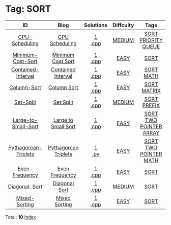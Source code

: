 
# Tag: SORT
| ID | Blog | Solutions | Diffculty | Tags |
|:----:|:----:|:-------:|:----:|:----:|
| [CPU-Scheduling](https://binarysearch.com/problems/CPU-Scheduling) | [CPU Scheduling](https://helloacm.com/single-core-cpu-scheduling-algorithm-by-using-a-priority-queue/) | [1](https://github.com/DoctorLai/ACM/tree/master/binarysearch/CPU-Scheduling)<br/>[.cpp](https://github.com/DoctorLai/ACM/blob/master/binarysearch/.cpp.md)<BR/> | [MEDIUM](https://github.com/DoctorLai/ACM/blob/master/binarysearch/MEDIUM.md) | [SORT](https://github.com/DoctorLai/ACM/blob/master/binarysearch/SORT.md)<BR/>[PRIORITY QUEUE](https://github.com/DoctorLai/ACM/blob/master/binarysearch/PRIORITY%20QUEUE.md)<BR/> |
| [Minimum-Cost-Sort](https://binarysearch.com/problems/Minimum-Cost-Sort) | [Minimum Cost Sort](https://helloacm.com/find-the-minimum-cost-to-sort-the-array-in-ascending-or-descending-order/) | [1](https://github.com/DoctorLai/ACM/tree/master/binarysearch/Minimum-Cost-Sort)<br/>[.cpp](https://github.com/DoctorLai/ACM/blob/master/binarysearch/.cpp.md)<BR/> | [EASY](https://github.com/DoctorLai/ACM/blob/master/binarysearch/EASY.md) | [SORT](https://github.com/DoctorLai/ACM/blob/master/binarysearch/SORT.md)<BR/> |
| [Contained-Interval](https://binarysearch.com/problems/Contained-Interval) | [Contained Interval](https://helloacm.com/algorithms-to-check-if-intervals-are-self-contained/) | [1](https://github.com/DoctorLai/ACM/tree/master/binarysearch/Contained-Interval)<br/>[.cpp](https://github.com/DoctorLai/ACM/blob/master/binarysearch/.cpp.md)<BR/> | [EASY](https://github.com/DoctorLai/ACM/blob/master/binarysearch/EASY.md) | [SORT](https://github.com/DoctorLai/ACM/blob/master/binarysearch/SORT.md)<BR/>[MATH](https://github.com/DoctorLai/ACM/blob/master/binarysearch/MATH.md)<BR/> |
| [Column-Sort](https://binarysearch.com/problems/Column-Sort) | [Column Sort](https://helloacm.com/algorithm-to-sort-the-columns-of-a-matrix-using-transpose/) | [1](https://github.com/DoctorLai/ACM/tree/master/binarysearch/Column-Sort)<br/>[.cpp](https://github.com/DoctorLai/ACM/blob/master/binarysearch/.cpp.md)<BR/> | [EASY](https://github.com/DoctorLai/ACM/blob/master/binarysearch/EASY.md) | [SORT](https://github.com/DoctorLai/ACM/blob/master/binarysearch/SORT.md)<BR/>[MATRIX](https://github.com/DoctorLai/ACM/blob/master/binarysearch/MATRIX.md)<BR/> |
| [Set-Split](https://binarysearch.com/problems/Set-Split) | [Set Split](https://helloacm.com/split-a-set-into-two-with-equal-sums-and-distinct-numbers/) | [1](https://github.com/DoctorLai/ACM/tree/master/binarysearch/Set-Split)<br/>[.cpp](https://github.com/DoctorLai/ACM/blob/master/binarysearch/.cpp.md)<BR/> | [MEDIUM](https://github.com/DoctorLai/ACM/blob/master/binarysearch/MEDIUM.md) | [SORT](https://github.com/DoctorLai/ACM/blob/master/binarysearch/SORT.md)<BR/>[PREFIX](https://github.com/DoctorLai/ACM/blob/master/binarysearch/PREFIX.md)<BR/> |
| [Large-to-Small-Sort](https://binarysearch.com/problems/Large-to-Small-Sort) | [Large to Small Sort](https://helloacm.com/large-to-small-sorting-algorithm-using-two-pointer/) | [1](https://github.com/DoctorLai/ACM/tree/master/binarysearch/Large-to-Small-Sort)<br/>[.cpp](https://github.com/DoctorLai/ACM/blob/master/binarysearch/.cpp.md)<BR/> | [EASY](https://github.com/DoctorLai/ACM/blob/master/binarysearch/EASY.md) | [SORT](https://github.com/DoctorLai/ACM/blob/master/binarysearch/SORT.md)<BR/>[TWO POINTER](https://github.com/DoctorLai/ACM/blob/master/binarysearch/TWO%20POINTER.md)<BR/>[ARRAY](https://github.com/DoctorLai/ACM/blob/master/binarysearch/ARRAY.md)<BR/> |
| [Pythagorean-Triplets](https://binarysearch.com/problems/Pythagorean-Triplets) | [Pythagorean Triplets](https://helloacm.com/teaching-kids-programming-finding-pythagorean-triplets-in-array-using-two-pointer-or-hash-set/) | [1](https://github.com/DoctorLai/ACM/tree/master/binarysearch/Pythagorean-Triplets)<br/>[.py](https://github.com/DoctorLai/ACM/blob/master/binarysearch/.py.md)<BR/> | [EASY](https://github.com/DoctorLai/ACM/blob/master/binarysearch/EASY.md) | [SORT](https://github.com/DoctorLai/ACM/blob/master/binarysearch/SORT.md)<BR/>[TWO POINTER](https://github.com/DoctorLai/ACM/blob/master/binarysearch/TWO%20POINTER.md)<BR/>[MATH](https://github.com/DoctorLai/ACM/blob/master/binarysearch/MATH.md)<BR/> |
| [Even-Frequency](https://binarysearch.com/problems/Even-Frequency) | [Even Frequency](https://helloacm.com/even-frequency-of-array-using-sort-or-hash-map/) | [1](https://github.com/DoctorLai/ACM/tree/master/binarysearch/Even-Frequency)<br/>[.cpp](https://github.com/DoctorLai/ACM/blob/master/binarysearch/.cpp.md)<BR/> | [EASY](https://github.com/DoctorLai/ACM/blob/master/binarysearch/EASY.md) | [SORT](https://github.com/DoctorLai/ACM/blob/master/binarysearch/SORT.md)<BR/> |
| [Diagonal-Sort](https://binarysearch.com/problems/Diagonal-Sort) | [Diagonal Sort](https://helloacm.com/diagonal-sorting-algorithm-in-a-matrix/) | [1](https://github.com/DoctorLai/ACM/tree/master/binarysearch/Diagonal-Sort)<br/>[.cpp](https://github.com/DoctorLai/ACM/blob/master/binarysearch/.cpp.md)<BR/> | [MEDIUM](https://github.com/DoctorLai/ACM/blob/master/binarysearch/MEDIUM.md) | [SORT](https://github.com/DoctorLai/ACM/blob/master/binarysearch/SORT.md)<BR/> |
| [Mixed-Sorting](https://binarysearch.com/problems/Mixed-Sorting) | [Mixed Sorting](https://helloacm.com/introducing-the-mixed-sorting-algorithm/) | [1](https://github.com/DoctorLai/ACM/tree/master/binarysearch/Mixed-Sorting)<br/>[.cpp](https://github.com/DoctorLai/ACM/blob/master/binarysearch/.cpp.md)<BR/> | [EASY](https://github.com/DoctorLai/ACM/blob/master/binarysearch/EASY.md) | [SORT](https://github.com/DoctorLai/ACM/blob/master/binarysearch/SORT.md)<BR/> |

Total: **10**
[Index](https://github.com/DoctorLai/ACM/blob/master/binarysearch/README.md)